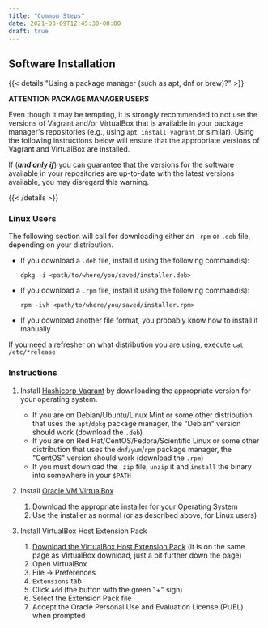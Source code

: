 ```yaml
---
title: "Common Steps"
date: 2021-03-09T12:45:30-08:00
draft: true
---
```


## Software Installation

{{< details "Using a package manager (such as apt, dnf or brew)?" >}}

**ATTENTION PACKAGE MANAGER USERS**

Even though it may be tempting, it is strongly recommended to not use the
versions of Vagrant and/or VirtualBox that is available in your package
manager's repositories (e.g., using `apt install vagrant` or similar).
Using the following instructions below will ensure that the appropriate
versions of Vagrant and VirtualBox are installed.

If (**_and only if_**) you can guarantee that the versions for the software
available in your repositories are up-to-date with the latest versions available,
you may disregard this warning.

{{< /details >}}

### Linux Users

The following section will call for downloading either an `.rpm` or `.deb` file,
depending on your distribution.

- If you download a `.deb` file, install it using the following command(s):
  ```
  dpkg -i <path/to/where/you/saved/installer.deb>
  ```
- If you download a `.rpm` file, install it using the following command(s):
  ```
  rpm -ivh <path/to/where/you/saved/installer.rpm>
  ```
- If you download another file format, you probably know how to install it manually

If you need a refresher on what distribution you are using, execute `cat /etc/*release`

### Instructions

1. Install [Hashicorp Vagrant](https://www.vagrantup.com/downloads) by downloading the appropriate version for your operating system.

   - If you are on Debian/Ubuntu/Linux Mint or some other distribution that uses
     the `apt`/`dpkg` package manager, the "Debian" version should work (download the `.deb`)
   - If you are on Red Hat/CentOS/Fedora/Scientific Linux or some other
     distribution that uses the `dnf`/`yum`/`rpm` package manager, the "CentOS"
     version should work (download the `.rpm`)
   - If you must download the `.zip` file, `unzip` it and `install` the binary into somewhere in your `$PATH`

2. Install [Oracle VM VirtualBox](https://www.virtualbox.org/wiki/Downloads)

   1. Download the appropriate installer for your Operating System
   2. Use the installer as normal (or as described above, for Linux users)

3. Install VirtualBox Host Extension Pack

   1. [Download the VirtualBox Host Extension Pack](https://www.virtualbox.org/wiki/Downloads)
      (it is on the same page as VirtualBox download, just a bit further down the page)
   2. Open VirtualBox
   3. File -> Preferences
   4. `Extensions` tab
   5. Click `Add` (the button with the green "+" sign)
   6. Select the Extension Pack file
   7. Accept the Oracle Personal Use and Evaluation License (PUEL) when prompted
